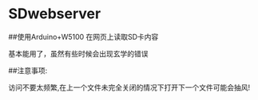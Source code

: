 # SDwebserver

##使用Arduino+W5100 在网页上读取SD卡内容

基本能用了，虽然有些时候会出现玄学的错误

##注意事项:

访问不要太频繁,在上一个文件未完全关闭的情况下打开下一个文件可能会抽风!
